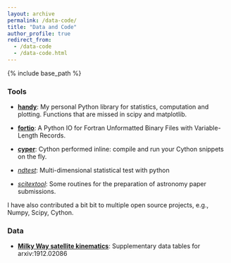```yaml
---
layout: archive
permalink: /data-code/
title: "Data and Code"
author_profile: true
redirect_from: 
  - /data-code
  - /data-code.html
---
```


{% include base_path %}

### Tools

- [**handy**](https://github.com/syrte/handy): My personal Python library for statistics, computation and plotting. Functions that are missed in scipy and matplotlib.

- [**fortio**](https://github.com/syrte/fortio): A Python IO for Fortran Unformatted Binary Files with Variable-Length Records.

- [**cyper**](https://github.com/syrte/cyper): Cython performed inline: compile and run your Cython snippets on the fly.

- [*ndtest*](https://github.com/syrte/ndtest): Multi-dimensional statistical test with python

- [*scitextool*](https://github.com/syrte/scitextool): Some routines for the preparation of astronomy paper submissions.


I have also contributed a bit bit to multiple open source projects, e.g., Numpy, Scipy, Cython.


### Data
- [**Milky Way satellite kinematics**](https://github.com/syrte/mw_sats_kin):
  Supplementary data tables for arxiv:1912.02086

